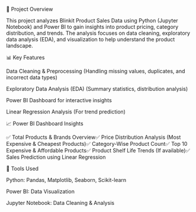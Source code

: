 🚀 Project Overview

This project analyzes Blinkit Product Sales Data using Python (Jupyter Notebook) and Power BI to gain insights into product pricing, category distribution, and trends. The analysis focuses on data cleaning, exploratory data analysis (EDA), and visualization to help understand the product landscape.

📊 Key Features

Data Cleaning & Preprocessing (Handling missing values, duplicates, and incorrect data types)

Exploratory Data Analysis (EDA) (Summary statistics, distribution analysis)

Power BI Dashboard for interactive insights

Linear Regression Analysis (For trend prediction)

📈 Power BI Dashboard Insights

✅ Total Products & Brands Overview✅ Price Distribution Analysis (Most Expensive & Cheapest Products)✅ Category-Wise Product Count✅ Top 10 Expensive & Affordable Products✅ Product Shelf Life Trends (If available)✅ Sales Prediction using Linear Regression

💪 Tools Used

Python: Pandas, Matplotlib, Seaborn, Scikit-learn

Power BI: Data Visualization

Jupyter Notebook: Data Cleaning & Analysis

